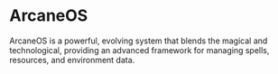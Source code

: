 # ArcaneOS
ArcaneOS is a powerful, evolving system that blends the magical and technological, providing an advanced framework for managing spells, resources, and environment data.
